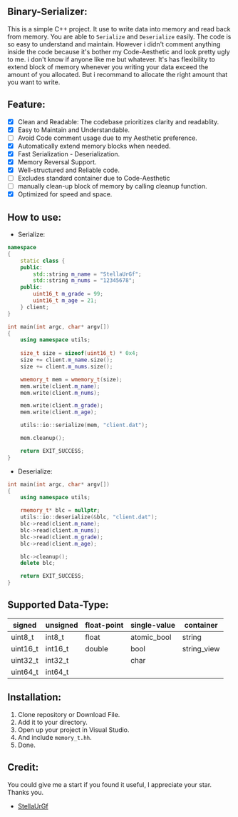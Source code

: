 ## Binary-Serializer:
This is a simple C++ project. It use to write data into memory and read back from memory. You are able to ``Serialize`` and ``Deserialize`` easily. The code is so easy to understand and maintain. However i didn't comment anything inside the code because it's bother my Code-Aesthetic and look pretty ugly to me. i don't know if anyone like me but whatever. It's has flexibility to extend block of memory whenever you writing your data exceed the amount of you allocated. But i recommand to allocate the right amount that you want to write.

## Feature:
- [x] Clean and Readable: The codebase prioritizes clarity and readablity.
- [x] Easy to Maintain and Understandable.
- [ ] Avoid Code comment usage due to my Aesthetic preference.
- [x] Automatically extend memory blocks when needed.
- [x] Fast Serialization - Deserialization.
- [x] Memory Reversal Support.
- [x] Well-structured and Reliable code.
- [ ] Excludes standard container due to Code-Aesthetic
- [ ] manually clean-up block of memory by calling cleanup function.
- [x] Optimized for speed and space.

## How to use:
- Serialize:
```cpp
namespace
{
	static class {
	public:
		std::string m_name = "StellaUrGf";
		std::string m_nums = "12345678";
	public:
		uint16_t m_grade = 99;
		uint16_t m_age = 21;
	} client;
}

int main(int argc, char* argv[])
{
	using namespace utils;
	
	size_t size = sizeof(uint16_t) * 0x4;
	size += client.m_name.size();
	size += client.m_nums.size();

	wmemory_t mem = wmemory_t(size);
	mem.write(client.m_name);
	mem.write(client.m_nums);

	mem.write(client.m_grade);
	mem.write(client.m_age);

	utils::io::serialize(mem, "client.dat");

	mem.cleanup();

	return EXIT_SUCCESS;
}
```
- Deserialize:
```cpp
int main(int argc, char* argv[])
{
	using namespace utils;

	rmemory_t* blc = nullptr;
	utils::io::deserialize(&blc, "client.dat");
	blc->read(client.m_name);
	blc->read(client.m_nums);
	blc->read(client.m_grade);
	blc->read(client.m_age);

	blc->cleanup();
	delete blc;

	return EXIT_SUCCESS;
}
```

## Supported Data-Type:

|   signed   |   unsigned    |   float-point    |    single-value    |    container    |
| ---------- | ------------- | ---------------  | ------------------ | --------------- |
| uint8_t    | int8_t        | float            | atomic_bool        | string          |
| uint16_t   | int16_t       | double           | bool               | string_view     |
| uint32_t   | int32_t       |                  | char               |                 |
| uint64_t   | int64_t       |                  |                    |                 |

## Installation:
1. Clone repository or Download File.
2. Add it to your directory.
3. Open up your project in Visual Studio.
4. And include ``memory_t.hh``.
5. Done.

## Credit:
You could give me a start if you found it useful, I appreciate your star. Thanks you.
- [StellaUrGf](https://github.com/StellaUrGf)
